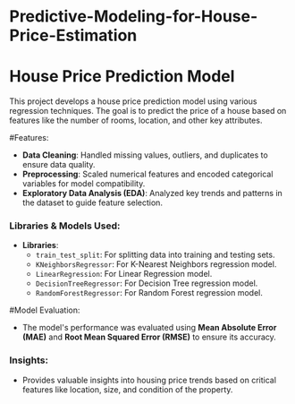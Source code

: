 # Predictive-Modeling-for-House-Price-Estimation
# House Price Prediction Model

This project develops a house price prediction model using various regression techniques. The goal is to predict the price of a house based on features like the number of rooms, location, and other key attributes.

#Features:
- **Data Cleaning**: Handled missing values, outliers, and duplicates to ensure data quality.
- **Preprocessing**: Scaled numerical features and encoded categorical variables for model compatibility.
- **Exploratory Data Analysis (EDA)**: Analyzed key trends and patterns in the dataset to guide feature selection.

### Libraries & Models Used:
- **Libraries**:
  - `train_test_split`: For splitting data into training and testing sets.
  - `KNeighborsRegressor`: For K-Nearest Neighbors regression model.
  - `LinearRegression`: For Linear Regression model.
  - `DecisionTreeRegressor`: For Decision Tree regression model.
  - `RandomForestRegressor`: For Random Forest regression model.

#Model Evaluation:
- The model's performance was evaluated using **Mean Absolute Error (MAE)** and **Root Mean Squared Error (RMSE)** to ensure its accuracy.

### Insights:
- Provides valuable insights into housing price trends based on critical features like location, size, and condition of the property.
